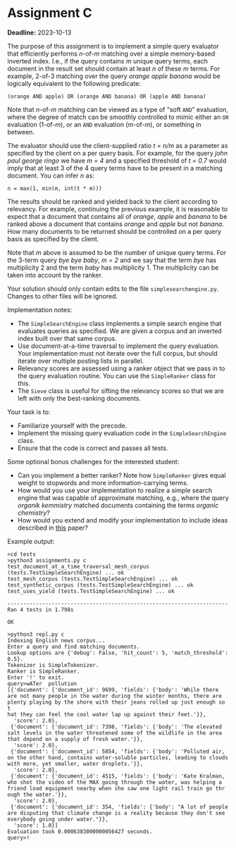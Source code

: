 # Assignment C

**Deadline:** 2023-10-13

The purpose of this assignment is to implement a simple query evaluator that efficiently performs _n_-of-_m_ matching over a simple memory-based inverted index. I.e., if the query contains _m_ unique query terms, each document in the result set should contain at least _n_ of these _m_ terms. For example, 2-of-3 matching over the query _orange apple banana_ would be logically equivalent to the following predicate:

    (orange AND apple) OR (orange AND banana) OR (apple AND banana)

Note that _n_-of-_m_ matching can be viewed as a type of "soft `AND`" evaluation, where the degree of match can be smoothly controlled to mimic either an `OR` evaluation (1-of-_m_), or an `AND` evaluation (_m_-of-_m_), or something in between.

The evaluator should use the client-supplied ratio _t = n/m_ as a parameter as specified by the client on a per query basis. For example, for the query _john paul george ringo_ we have _m = 4_ and a specified threshold of _t = 0.7_ would imply that at least 3 of the 4 query terms have to be present in a matching document. You can infer _n_ as:

    n = max(1, min(m, int(t * m)))

The results should be ranked and yielded back to the client according to relevancy. For example, continuing the previous example, it is reasonable to expect that a document that contains all of _orange_, _apple_ and _banana_ to be ranked above a document that contains _orange_ and _apple_ but not _banana_. How many documents to be returned should be controlled on a per query basis as specified by the client.

Note that _m_ above is assumed to be the number of unique query terms. For the 3-term query _bye bye baby_, _m = 2_ and we say that the term _bye_ has multiplicity 2 and the term _baby_ has multiplicity 1. The multiplicity can be taken into account by the ranker.

Your solution should only contain edits to the file `simplesearchengine.py`. Changes to other files will be ignored.

Implementation notes:

* The `SimpleSearchEngine` class implements a simple search engine that evaluates queries as specified. We are given a corpus and an inverted index built over that same corpus.
* Use document-at-a-time traversal to implement the query evaluation. Your implementation must not iterate over the full corpus, but should iterate over multiple posting lists in parallel.
* Relevancy scores are assessed using a ranker object that we pass in to the query evaluation routine. You can use the `SimpleRanker` class for this.
* The `Sieve` class is useful for sifting the relevancy scores so that we are left with only the best-ranking documents.

Your task is to:

* Familiarize yourself with the precode.
* Implement the missing query evaluation code in the `SimpleSearchEngine` class.
* Ensure that the code is correct and passes all tests.

Some optional bonus challenges for the interested student:

* Can you implement a better ranker? Note how `SimpleRanker` gives equal weight to stopwords and more information-carrying terms.
* How would you use your implementation to realize a simple search engine that was capable of approximate matching, e.g., where the query _organik kemmistry_ matched documents containing the terms _organic chemistry_?
* How would you extend and modify your implementation to include ideas described in [this](papers/efficient-query-evaluation.pdf) paper?

Example output:

```
>cd tests
>python3 assignments.py c
test_document_at_a_time_traversal_mesh_corpus (tests.TestSimpleSearchEngine) ... ok
test_mesh_corpus (tests.TestSimpleSearchEngine) ... ok
test_synthetic_corpus (tests.TestSimpleSearchEngine) ... ok
test_uses_yield (tests.TestSimpleSearchEngine) ... ok

----------------------------------------------------------------------
Ran 4 tests in 1.798s

OK

>python3 repl.py c
Indexing English news corpus...
Enter a query and find matching documents.
Lookup options are {'debug': False, 'hit_count': 5, 'match_threshold': 0.5}.
Tokenizer is SimpleTokenizer.
Ranker is SimpleRanker.
Enter '!' to exit.
query>wATer  pollution
[{'document': {'document_id': 9699, 'fields': {'body': 'While there are not many people in the water during the winter months, there are plenty playing by the shore with their jeans rolled up just enough so t
hat they can feel the cool water lap up against their feet.'}},
  'score': 2.0},
 {'document': {'document_id': 7398, 'fields': {'body': 'The elevated salt levels in the water threatened some of the wildlife in the area that depend on a supply of fresh water.'}},
  'score': 2.0},
 {'document': {'document_id': 5854, 'fields': {'body': 'Polluted air, on the other hand, contains water-soluble particles, leading to clouds with more, yet smaller, water droplets.'}},
  'score': 2.0},
 {'document': {'document_id': 4515, 'fields': {'body': 'Kate Kralman, who shot the video of the MAX going through the water, was helping a friend load equipment nearby when she saw one light rail train go thr
ough the water.'}},
  'score': 2.0},
 {'document': {'document_id': 354, 'fields': {'body': "A lot of people are disputing that climate change is a reality because they don't see everybody going under water."}},
  'score': 1.0}]
Evaluation took 0.0006383000000056427 seconds.
query>!
```
